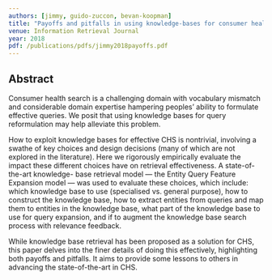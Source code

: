 ```yaml
---
authors: [jimmy, guido-zuccon, bevan-koopman]
title: "Payoffs and pitfalls in using knowledge-bases for consumer health search"
venue: Information Retrieval Journal
year: 2018
pdf: /publications/pdfs/jimmy2018payoffs.pdf
---
```


## Abstract

Consumer health search is a challenging domain with vocabulary mismatch and considerable domain expertise hampering peoples’ ability to formulate effective queries. We posit that using knowledge bases for query reformulation may help alleviate this problem.

How to exploit knowledge bases for effective CHS is nontrivial, involving a swathe of key choices and design decisions (many of which are not explored in the literature). Here we rigorously empirically evaluate the impact these different choices have on retrieval effectiveness. A state-of-the-art knowledge- base retrieval model — the Entity Query Feature Expansion model — was used to evaluate these choices, which include: which knowledge base to use (specialised vs. general purpose), how to construct the knowledge base, how to extract entities from queries and map them to entities in the knowledge base, what part of the knowledge base to use for query expansion, and if to augment the knowledge base search process with relevance feedback.

While knowledge base retrieval has been proposed as a solution for CHS, this paper delves into the finer details of doing this effectively, highlighting both payoffs and pitfalls. It aims to provide some lessons to others in advancing the state-of-the-art in CHS.
